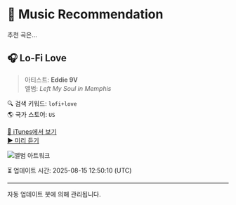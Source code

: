 
# 🎵 Music Recommendation

추천 곡은...

## 🎧 Lo-Fi Love  
> 아티스트: **Eddie 9V**  
> 앨범: _Left My Soul in Memphis_  

🔍 검색 키워드: `lofi+love`  
🌎 국가 스토어: `US`

[🔗 iTunes에서 보기](https://music.apple.com/us/album/lo-fi-love/1479464444?i=1479464516&uo=4)  
[▶️ 미리 듣기](https://audio-ssl.itunes.apple.com/itunes-assets/AudioPreview125/v4/66/4b/7a/664b7a72-7ace-0cc4-ecbd-9a4e9bc4fac7/mzaf_8460373913126276189.plus.aac.p.m4a)

![앨범 아트워크](https://is1-ssl.mzstatic.com/image/thumb/Music123/v4/89/b0/02/89b00293-c7d9-d812-bc31-d5766e062c17/634457000582.jpg/100x100bb.jpg)

⏳ 업데이트 시간: 2025-08-15 12:50:10 (UTC)

---
자동 업데이트 봇에 의해 관리됩니다.
